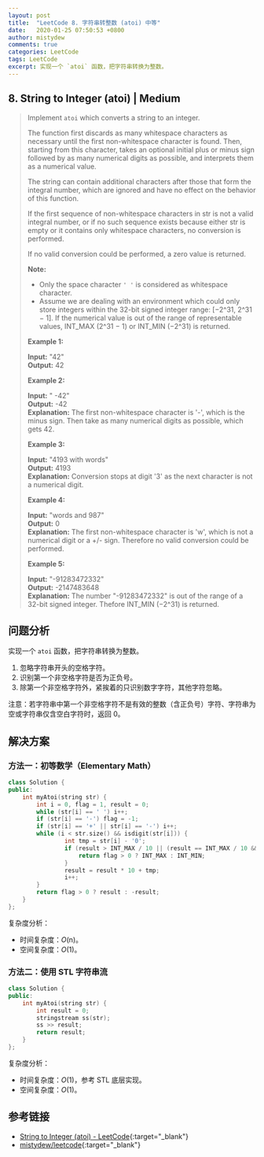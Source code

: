 ```yaml
---
layout: post
title:  "LeetCode 8. 字符串转整数 (atoi) 中等"
date:   2020-01-25 07:50:53 +0800
author: mistydew
comments: true
categories: LeetCode
tags: LeetCode
excerpt: 实现一个 `atoi` 函数，把字符串转换为整数。
---
```

## 8. String to Integer (atoi) | Medium

> Implement `atoi` which converts a string to an integer.
> 
> The function first discards as many whitespace characters as necessary until the first non-whitespace character is found. Then, starting from this character, takes an optional initial plus or minus sign followed by as many numerical digits as possible, and interprets them as a numerical value.
> 
> The string can contain additional characters after those that form the integral number, which are ignored and have no effect on the behavior of this function.
> 
> If the first sequence of non-whitespace characters in str is not a valid integral number, or if no such sequence exists because either str is empty or it contains only whitespace characters, no conversion is performed.
> 
> If no valid conversion could be performed, a zero value is returned.
> 
> **Note:**
> 
> * Only the space character `' '` is considered as whitespace character.
> * Assume we are dealing with an environment which could only store integers within the 32-bit signed integer range: [−2^31,  2^31 − 1]. If the numerical value is out of the range of representable values, INT_MAX (2^31 − 1) or INT_MIN (−2^31) is returned.
> 
> **Example 1:**
> 
> **Input:** "42"<br>
> **Output:** 42
> 
> **Example 2:**
> 
> **Input:** "   -42"<br>
> **Output:** -42<br>
> **Explanation:** The first non-whitespace character is '-', which is the minus sign.
>              Then take as many numerical digits as possible, which gets 42.
> 
> **Example 3:**
> 
> **Input:** "4193 with words"<br>
> **Output:** 4193<br>
> **Explanation:** Conversion stops at digit '3' as the next character is not a numerical digit.
> 
> **Example 4:**
> 
> **Input:** "words and 987"<br>
> **Output:** 0<br>
> **Explanation:** The first non-whitespace character is 'w', which is not a numerical 
>              digit or a +/- sign. Therefore no valid conversion could be performed.
> 
> **Example 5:**
> 
> **Input:** "-91283472332"<br>
> **Output:** -2147483648<br>
> **Explanation:** The number "-91283472332" is out of the range of a 32-bit signed integer.
>              Thefore INT_MIN (−2^31) is returned.

## 问题分析

实现一个 `atoi` 函数，把字符串转换为整数。

1. 忽略字符串开头的空格字符。
2. 识别第一个非空格字符是否为正负号。
3. 除第一个非空格字符外，紧挨着的只识别数字字符，其他字符忽略。

注意：若字符串中第一个非空格字符不是有效的整数（含正负号）字符、字符串为空或字符串仅含空白字符时，返回 0。

## 解决方案

### 方法一：初等数学（Elementary Math）

```cpp
class Solution {
public:
    int myAtoi(string str) {
        int i = 0, flag = 1, result = 0;
        while (str[i] == ' ') i++;
        if (str[i] == '-') flag = -1;
        if (str[i] == '+' || str[i] == '-') i++;
        while (i < str.size() && isdigit(str[i])) {
                int tmp = str[i] - '0';
                if (result > INT_MAX / 10 || (result == INT_MAX / 10 && tmp > 7)) {
                    return flag > 0 ? INT_MAX : INT_MIN;
                }
                result = result * 10 + tmp;
                i++;
        }
        return flag > 0 ? result : -result;
    }
};
```

复杂度分析：
* 时间复杂度：_O_(n)。
* 空间复杂度：_O_(1)。

### 方法二：使用 STL 字符串流

```cpp
class Solution {
public:
    int myAtoi(string str) {
        int result = 0;
        stringstream ss(str);
        ss >> result;
        return result;
    }
};
```

复杂度分析：
* 时间复杂度：_O_(1)，参考 STL 底层实现。
* 空间复杂度：_O_(1)。

## 参考链接

* [String to Integer (atoi) - LeetCode](https://leetcode.com/problems/string-to-integer-atoi/){:target="_blank"}
* [mistydew/leetcode](https://github.com/mistydew/leetcode){:target="_blank"}
